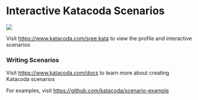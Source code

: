 # Interactive Katacoda Scenarios

[![](http://shields.katacoda.com/katacoda/sree.kata/count.svg)](https://www.katacoda.com/sree.kata "Get your profile on Katacoda.com")

Visit https://www.katacoda.com/sree.kata to view the profile and interactive scenarios

### Writing Scenarios
Visit https://www.katacoda.com/docs to learn more about creating Katacoda scenarios

For examples, visit https://github.com/katacoda/scenario-example
